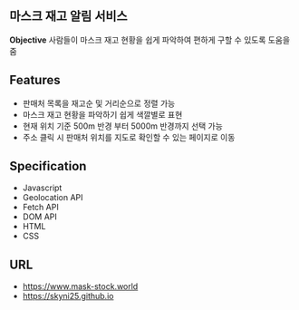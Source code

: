 ## 마스크 재고 알림 서비스
**Objective** 사람들이 마스크 재고 현황을 쉽게 파악하여 편하게 구할 수 있도록 도움을 줌

## Features
* 판매처 목록을 재고순 및 거리순으로 정렬 가능
* 마스크 재고 현황을 파악하기 쉽게 색깔별로 표현
* 현재 위치 기준 500m 반경 부터 5000m 반경까지 선택 가능
* 주소 클릭 시 판매처 위치를 지도로 확인할 수 있는 페이지로 이동

## Specification
- Javascript
 - Geolocation API
 - Fetch API
 - DOM API
- HTML
- CSS

## URL
- https://www.mask-stock.world
- https://skyni25.github.io